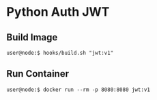 # Python Auth JWT

## Build Image
```
user@node:$ hooks/build.sh "jwt:v1"
```

## Run Container
```
user@node:$ docker run --rm -p 8080:8080 jwt:v1
```